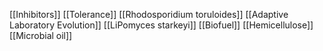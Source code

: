 [[Inhibitors]]
[[Tolerance]]
[[Rhodosporidium toruloides]]
[[Adaptive Laboratory Evolution]]
[[LiPomyces starkeyi]]
[[Biofuel]]
[[Hemicellulose]]
[[Microbial oil]]
